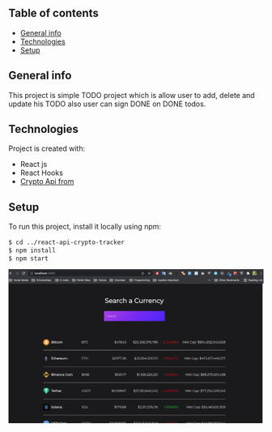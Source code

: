 ## Table of contents
* [General info](#general-info)
* [Technologies](#technologies)
* [Setup](#setup)

## General info
This project is simple TODO project which is allow user to add, delete and update his TODO also user can sign DONE on DONE todos.
	
## Technologies
Project is created with:
* React js
* React Hooks
* [ Crypto Api from ](https://www.coingecko.com/en/api/documentation)

	
## Setup
To run this project, install it locally using npm:

```
$ cd ../react-api-crypto-tracker
$ npm install
$ npm start
```
![Run](https://github.com/KamalEssam/react-api-crypto-tracker/blob/main/img/run.png)
